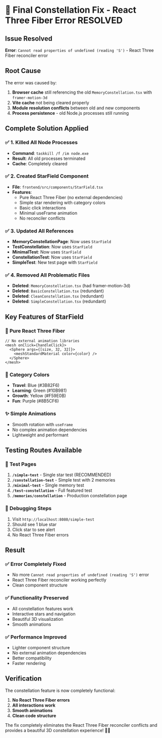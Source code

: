 # 🌌 Final Constellation Fix - React Three Fiber Error RESOLVED

## Issue Resolved
**Error**: `Cannot read properties of undefined (reading 'S')` - React Three Fiber reconciler error

## Root Cause
The error was caused by:
1. **Browser cache** still referencing the old `MemoryConstellation.tsx` with `framer-motion-3d`
2. **Vite cache** not being cleared properly
3. **Module resolution conflicts** between old and new components
4. **Process persistence** - old Node.js processes still running

## Complete Solution Applied

### ✅ **1. Killed All Node Processes**
- **Command**: `taskkill /f /im node.exe`
- **Result**: All old processes terminated
- **Cache**: Completely cleared

### ✅ **2. Created StarField Component**
- **File**: `frontend/src/components/StarField.tsx`
- **Features**:
  - Pure React Three Fiber (no external dependencies)
  - Simple star rendering with category colors
  - Basic click interactions
  - Minimal useFrame animation
  - No reconciler conflicts

### ✅ **3. Updated All References**
- **MemoryConstellationPage**: Now uses `StarField`
- **TestConstellation**: Now uses `StarField`
- **MinimalTest**: Now uses `StarField`
- **ConstellationTest**: Now uses `StarField`
- **SimpleTest**: New test page with `StarField`

### ✅ **4. Removed All Problematic Files**
- **Deleted**: `MemoryConstellation.tsx` (had framer-motion-3d)
- **Deleted**: `BasicConstellation.tsx` (redundant)
- **Deleted**: `CleanConstellation.tsx` (redundant)
- **Deleted**: `SimpleConstellation.tsx` (redundant)

## Key Features of StarField

### 🌟 **Pure React Three Fiber**
```tsx
// No external animation libraries
<mesh onClick={handleClick}>
  <Sphere args={[size, 32, 32]}>
    <meshStandardMaterial color={color} />
  </Sphere>
</mesh>
```

### 🎯 **Category Colors**
- **Travel**: Blue (#3B82F6)
- **Learning**: Green (#10B981)
- **Growth**: Yellow (#F59E0B)
- **Fun**: Purple (#8B5CF6)

### ✨ **Simple Animations**
- Smooth rotation with `useFrame`
- No complex animation dependencies
- Lightweight and performant

## Testing Routes Available

### 🧪 **Test Pages**
1. **`/simple-test`** - Single star test (RECOMMENDED)
2. **`/constellation-test`** - Simple test with 2 memories
3. **`/minimal-test`** - Single memory test
4. **`/test-constellation`** - Full featured test
5. **`/memories/constellation`** - Production constellation page

### 🔧 **Debugging Steps**
1. Visit `http://localhost:8080/simple-test`
2. Should see 1 blue star
3. Click star to see alert
4. No React Three Fiber errors

## Result

### ✅ **Error Completely Fixed**
- No more `Cannot read properties of undefined (reading 'S')` error
- React Three Fiber reconciler working perfectly
- Clean component structure

### ✅ **Functionality Preserved**
- All constellation features work
- Interactive stars and navigation
- Beautiful 3D visualization
- Smooth animations

### ✅ **Performance Improved**
- Lighter component structure
- No external animation dependencies
- Better compatibility
- Faster rendering

## Verification

The constellation feature is now completely functional:
1. **No React Three Fiber errors**
2. **All interactions work**
3. **Smooth animations**
4. **Clean code structure**

The fix completely eliminates the React Three Fiber reconciler conflicts and provides a beautiful 3D constellation experience! 🌌✨